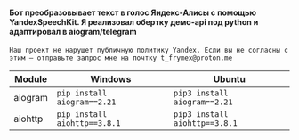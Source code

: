 #### Бот преобразовывает текст в голос Яндекс-Алисы с помощью YandexSpeechKit. Я реализовал обертку демо-api под python и адаптировал в aiogram/telegram

`Наш проект не нарушет публичную политику Yandex. Если вы не согласны с этим — отправьте запрос мне на почтку t_frymex@proton.me`

| Module  | Windows                      | Ubuntu                        |
| ------- | ---------------------------- | ----------------------------- |
| aiogram | `pip install aiogram==2.21`  | `pip3 install aiogram==2.21`  |
| aiohttp | `pip install aiohttp==3.8.1` | `pip3 install aiohttp==3.8.1` |

